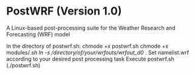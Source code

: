 # PostWRF (Version 1.0)
A Linux-based post-processing suite for the Weather Research and Forecasting (WRF) model

In the directory of postwrf.sh:
chmode +x postwrf.sh
chmode +x modules/*.sh
ln -s /directory/of/your/wrfouts/wrfout_d0* .
Set namelist.wrf according to your desired post processing task
Execute postwrf.sh (./postwrf.sh)
